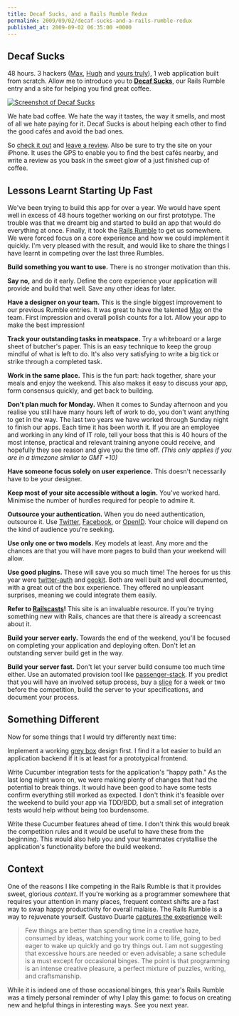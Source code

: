 ```yaml
---
title: Decaf Sucks, and a Rails Rumble Redux
permalink: 2009/09/02/decaf-sucks-and-a-rails-rumble-redux
published_at: 2009-09-02 06:35:00 +0000
---
```


## Decaf Sucks

48 hours. 3 hackers ([Max](http://makenosound.com), [Hugh](http://hughevans.net) and [yours truly](http://openmonkey.com/about)), 1 web application built from scratch. Allow me to introduce you to [**Decaf Sucks**](http://decafsucks.com/), our Rails Rumble entry and a site for helping you find great coffee.

[![Screenshot of Decaf Sucks](5ac1bd7cfb18.jpg)](http://decafsucks.com/)

We hate bad coffee. We hate the way it tastes, the way it smells, and most of all we hate paying for it. Decaf Sucks is about helping each other to find the good cafés and avoid the bad ones.

So [check it out](http://decafsucks.com/) and [leave a review](http://decafsucks.com/reviews/new). Also be sure to try the site on your iPhone. It uses the GPS to enable you to find the best cafés nearby, and write a review as you bask in the sweet glow of a just finished cup of coffee.

## Lessons Learnt Starting Up Fast

We've been trying to build this app for over a year. We would have spent well in excess of 48 hours together working on our first prototype. The trouble was that we dreamt big and started to build an app that would do everything at once. Finally, it took the [Rails Rumble](http://railsrumble.com/) to get us somewhere. We were forced focus on a core experience and how we could implement it quickly. I'm very pleased with the result, and would like to share the things I have learnt in competing over the last three Rumbles.

**Build something you want to use.** There is no stronger motivation than this.

**Say no,** and do it early. Define the core experience your application will provide and build that well. Save any other ideas for later.

**Have a designer on your team.** This is the single biggest improvement to our previous Rumble entries. It was great to have the talented [Max](http://makenosound.com/) on the team. First impression and overall polish counts for a lot. Allow your app to make the best impression!

**Track your outstanding tasks in meatspace.** Try a whiteboard or a large sheet of butcher's paper. This is an easy technique to keep the group mindful of what is left to do. It's also very satisfying to write a big tick or strike through a completed task.

**Work in the same place.** This is the fun part: hack together, share your meals and enjoy the weekend. This also makes it easy to discuss your app, form consensus quickly, and get back to building.

**Don't plan much for Monday.** When it comes to Sunday afternoon and you realise you still have many hours left of work to do, you don't want anything to get in the way. The last two years we have worked through Sunday night to finish our apps. Each time it has been worth it. If you are an employee and working in any kind of IT role, tell your boss that this is 40 hours of the most intense, practical and relevant training anyone could receive, and hopefully they see reason and give you the time off. _(This only applies if you are in a timezone similar to GMT +10)_

**Have someone focus solely on user experience.** This doesn't necessarily have to be your designer.

**Keep most of your site accessible without a login.** You've worked hard. Minimise the number of hurdles required for people to admire it.

**Outsource your authentication.** When you do need authentication, outsource it. Use [Twitter](http://apiwiki.twitter.com/OAuth-FAQ), [Facebook](http://developers.facebook.com/connect.php), or [OpenID](http://openid.net/). Your choice will depend on the kind of audience you're seeking.

**Use only one or two models.** Key models at least. Any more and the chances are that you will have more pages to build than your weekend will allow.

**Use good plugins.** These will save you so much time! The heroes for us this year were [twitter-auth](http://github.com/mbleigh/twitter-auth/tree/master) and [geokit](http://geokit.rubyforge.org/). Both are well built and well documented, with a great out of the box experience. They offered no unpleasant surprises, meaning we could integrate them easily.

**Refer to [Railscasts](http://railscasts.com)!** This site is an invaluable resource. If you're trying something new with Rails, chances are that there is already a screencast about it.

**Build your server early.** Towards the end of the weekend, you'll be focused on completing your application and deploying often. Don't let an outstanding server build get in the way.

**Build your server fast.** Don't let your server build consume too much time either. Use an automated provision tool like [passenger-stack](http://github.com/benschwarz/passenger-stack). If you predict that you will have an involved setup process, buy a [slice](http://slicehost.com/) for a week or two before the competition, build the server to your specifications, and document your process.

## Something Different

Now for some things that I would try differently next time:

Implement a working [grey box](http://v3.jasonsantamaria.com/archive/2004/05/24/grey_box_method.php) design first. I find it a lot easier to build an application backend if it is at least for a prototypical frontend.

Write Cucumber integration tests for the application's "happy path." As the last long night wore on, we were making plenty of changes that had the potential to break things. It would have been good to have some tests confirm everything still worked as expected. I don't think it's feasible over the weekend to build your app via TDD/BDD, but a small set of integration tests would help without being too burdensome.

Write these Cucumber features ahead of time. I don't think this would break the competition rules and it would be useful to have these from the beginning. This would also help you and your teammates crystallise the application's functionality before the build weekend.

## Context

One of the reasons I like competing in the Rails Rumble is that it provides sweet, glorious _context_. If you're working as a programmer somewhere that requires your attention in many places, frequent context shifts are a fast way to swap happy productivity for overall malaise. The Rails Rumble is a way to rejuvenate yourself. Gustavo Duarte [captures the experience](http://duartes.org/gustavo/blog/post/lucky-to-be-a-programmer) well:

> Few things are better than spending time in a creative haze, consumed by ideas, watching your work come to life, going to bed eager to wake up quickly and go try things out. I am not suggesting that excessive hours are needed or even advisable; a sane schedule is a must except for occasional binges. The point is that programming is an intense creative pleasure, a perfect mixture of puzzles, writing, and craftsmanship.

While it is indeed one of those occasional binges, this year's Rails Rumble was a timely personal reminder of why I play this game: to focus on creating new and helpful things in interesting ways. See you next year.

